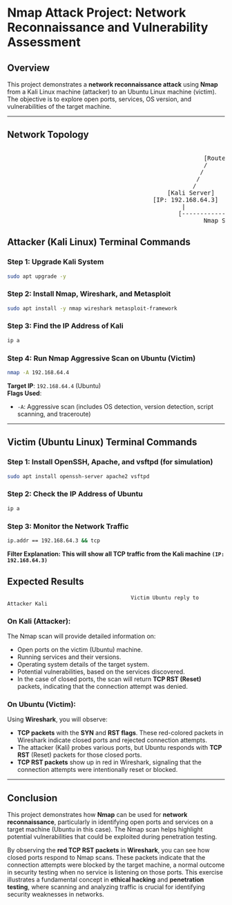 # Nmap Attack Project: Network Reconnaissance and Vulnerability Assessment

## Overview
This project demonstrates a **network reconnaissance attack** using **Nmap** from a Kali Linux machine (attacker) to an Ubuntu Linux machine (victim). The objective is to explore open ports, services, OS version, and vulnerabilities of the target machine.

---

## Network Topology
<pre lang="markdown">

                                                      [Router]
                                                      /      \
                                                     /        \
                                                    /          \    
                                                   /            \
                                            [Kali Server]    [Ubuntu Server]  
                                        [IP: 192.168.64.3]  [IP: 192.168.64.4]
                                                |                   |
                                               [---------------------]
                                                      Nmap Scan
</pre>

## Attacker (Kali Linux) Terminal Commands

### Step 1: Upgrade Kali System
```bash
sudo apt upgrade -y
```

### Step 2: Install Nmap, Wireshark, and Metasploit
```bash
sudo apt install -y nmap wireshark metasploit-framework
```

### Step 3: Find the IP Address of Kali
```bash
ip a
```

### Step 4: Run Nmap Aggressive Scan on Ubuntu (Victim)
```bash
nmap -A 192.168.64.4
```
**Target IP**: `192.168.64.4` (Ubuntu)  
**Flags Used**:  
- `-A`: Aggressive scan (includes OS detection, version detection, script scanning, and traceroute)

----

## Victim (Ubuntu Linux) Terminal Commands

### Step 1: Install OpenSSH, Apache, and vsftpd (for simulation)
```bash
sudo apt install openssh-server apache2 vsftpd
```

### Step 2: Check the IP Address of Ubuntu
```bash
ip a
```

### Step 3: Monitor the Network Traffic
```bash
ip.addr == 192.168.64.3 && tcp
```
**Filter Explanation: This will show all TCP traffic from the Kali machine `(IP: 192.168.64.3)`**

## Expected Results







                                            Victim Ubuntu reply to Attacker Kali


### On Kali (Attacker):

The Nmap scan will provide detailed information on:
- Open ports on the victim (Ubuntu) machine.
- Running services and their versions.
- Operating system details of the target system.
- Potential vulnerabilities, based on the services discovered.
- In the case of closed ports, the scan will return **TCP RST (Reset)** packets, indicating that the connection attempt was denied.

### On Ubuntu (Victim):

Using **Wireshark**, you will observe:
- **TCP packets** with the **SYN** and **RST flags**. These red-colored packets in Wireshark indicate closed ports and rejected connection attempts.
- The attacker (Kali) probes various ports, but Ubuntu responds with **TCP RST** (Reset) packets for those closed ports.
- **TCP RST packets** show up in red in Wireshark, signaling that the connection attempts were intentionally reset or blocked.

---

## Conclusion

This project demonstrates how **Nmap** can be used for **network reconnaissance**, particularly in identifying open ports and services on a target machine (Ubuntu in this case). The Nmap scan helps highlight potential vulnerabilities that could be exploited during penetration testing.

By observing the **red TCP RST packets** in **Wireshark**, you can see how closed ports respond to Nmap scans. These packets indicate that the connection attempts were blocked by the target machine, a normal outcome in security testing when no service is listening on those ports. This exercise illustrates a fundamental concept in **ethical hacking** and **penetration testing**, where scanning and analyzing traffic is crucial for identifying security weaknesses in networks.


                                           
